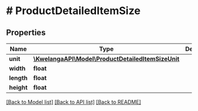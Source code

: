 # # ProductDetailedItemSize

## Properties

Name | Type | Description | Notes
------------ | ------------- | ------------- | -------------
**unit** | [**\KwelangaAPI\Model\ProductDetailedItemSizeUnit**](ProductDetailedItemSizeUnit.md) |  | [optional]
**width** | **float** |  | [optional]
**length** | **float** |  | [optional]
**height** | **float** |  | [optional]

[[Back to Model list]](../../README.md#models) [[Back to API list]](../../README.md#endpoints) [[Back to README]](../../README.md)

